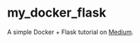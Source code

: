 # my_docker_flask

A simple Docker + Flask tutorial on [Medium](https://medium.com/@mtngt/docker-flask-a-simple-tutorial-bbcb2f4110b5).

